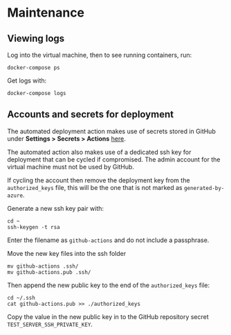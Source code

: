 # Maintenance

## Viewing logs
Log into the virtual machine, then to see running containers, run:
```
docker-compose ps
```
Get logs with:
```
docker-compose logs
```

## Accounts and secrets for deployment

The automated deployment action makes use of secrets stored in GitHub under **Settings > Secrets > Actions** [here](https://github.com/icipe-official/vectoratlas-software-code/settings/secrets/actions).

The automated action also makes use of a dedicated ssh key for deployment that can be cycled if compromised. The admin account for the virtual machine must not be used by GitHub.

If cycling the account then remove the deployment key from the `authorized_keys` file, this will be the one that is not marked as `generated-by-azure`.

Generate a new ssh key pair with:
```
cd ~
ssh-keygen -t rsa
```
Enter the filename as `github-actions` and do not include a passphrase.

Move the new key files into the ssh folder
```
mv github-actions .ssh/
mv github-actions.pub .ssh/
```

Then append the new public key to the end of the `authorized_keys` file:
```
cd ~/.ssh
cat github-actions.pub >> ./authorized_keys
```

Copy the value in the new public key in to the GitHub repository secret `TEST_SERVER_SSH_PRIVATE_KEY`.